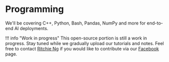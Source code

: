 # Programming

We'll be covering C++, Python, Bash, Pandas, NumPy and more for end-to-end AI deployments.

!!! info "Work in progress"
    This open-source portion is still a work in progress. Stay tuned while we gradually upload our tutorials and notes. Feel free to contact [Ritchie Ng](https://www.ritchieng.com/) if you would like to contribute via our [Facebook](https://www.facebook.com/DeepLearningWizard/) page.
